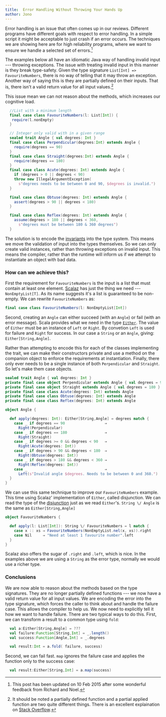 ```yaml
---
title:  Error Handling Without Throwing Your Hands Up
author: Jono
---
```


Error handling is an issue that often comes up in our reviews.
Different programs have different goals with respect to error handling.
In a simple script it might be acceptable to just crash if an error occurs.
The techniques we are showing here are for high reliability programs,
where we want to ensure we handle a selected set of errors.[^1]

The examples below all have an idiomatic Java way of handling invalid input
--- throwing exceptions.
The issue with treating invalid input in this manner is they break type-safety.
Given the type signature `List[Int] => FavouriteNumbers`,
there is no way of telling that it may throw an exception.
Another way of saying this is they are partially defined on their inputs.
That is, there isn't a valid return value for all input values.[^2]

This issue mean we can not reason about the methods,
which increases our cognitive load.

``` scala
  //List with a minimum length
  final case class FavouriteNumbers(l: List[Int]) {
   require(l.nonEmpty)
  }

  // Integer only valid with in a given range
  sealed trait Angle { val degrees: Int }
  final case class Perpendicular(degrees:Int) extends Angle {
    require(degrees == 90)
  }
  final case class Straight(degrees:Int) extends Angle {
    require(degrees == 180)
  }
  final case class Acute(degrees: Int) extends Angle {
    if (degrees > 0 || degrees < 90)
    throw new IllegalArgumentException(
      s"degrees needs to be between 0 and 90, $degrees is invalid.")
  }

  final case class Obtuse(degrees: Int) extends Angle {
    assert(degrees > 90 || degrees < 180)
  }

  final case class Reflex(degrees: Int) extends Angle {
    assume(degrees > 180 || degrees < 360,
      s"degrees must be between 180 & 360 degrees")
  }
```

The solution is to encode the [invariants](http://en.wikipedia.org/wiki/Invariant_(computer_science)) into the type system.
This means we move the validation of input into the types themselves.
So we can only create valid instances,
rather than throwing exceptions on invalid input.
This means the compiler,
rather than the runtime will inform us if we attempt to instantiate an object with bad data.

### How can we achieve this?

First the requirement for `FavouriteNumbers` is the input is a list that must contain at least one element.
[Scalaz](https://github.com/scalaz/scalaz) has just the thing we need --- `NonEmptyList[T]`.
As its name suggests it's a list is guaranteed to be non-empty.
We can rewrite `FavouriteNumbers` as:

``` scala
final case class FavouriteNumbers(l: NonEmptyList[Int])
```

Second, creating an `Angle` can either succeed (with an `Angle`) or fail (with an error message).
Scala provides what we need in the type [`Either`](http://www.scala-lang.org/api/current/#scala.util.Either).
The value of `Either` must be an instance of `Left` or `Right`.
By convetion `Left` is used for failure and `Right` for success.
In our case a `String` or an `Angle`, giving: `Either[String,Angle]`.

Rather than attempting to encode this for each of the classes implementing the trait,
we can make their constructors private and use a method on the companion object to enforce the requirements at instantiation.
Finally, there only ever needs to be a single instance of both `Perpendicular` and `Straight`.
So let's make them case objects.

``` scala
sealed trait Angle { val degrees: Int }
private final case object Perpendicular extends Angle { val degrees = 90 }
private final case object Straight extends Angle { val degrees = 180 }
private final case class Acute(degrees: Int) extends Angle
private final case class Obtuse(degrees: Int) extends Angle
private final case class Reflex(degrees: Int) extends Angle

object Angle {

  def apply(degrees: Int): Either[String,Angle] = degrees match {
    case _ if degrees == 90                  ⇒
      Right(Perpendicular)
    case _ if degrees == 180                 ⇒
      Right(Straight)
    case _ if degrees >= 0 && degrees < 90   ⇒
      Right(Acute(degrees: Int))
    case _ if degrees > 90 && degrees < 180  ⇒
      Right(Obtuse(degrees: Int))
    case _ if degrees > 180 && degrees < 360 ⇒
      Right(Reflex(degrees: Int))
    case _                                   ⇒
      Left(s"Invalid angle $degrees. Needs to be between 0 and 360.")
  }
}
```

We can use this same technique to improve our `FavouriteNumbers` example.
This time using Scalaz' implementation of `Either`, called disjunction.
We can read the type of the [disjunction](http://scalaz.github.io/scalaz/scalaz-2.10-7.0.3/doc/index.html#scalaz.$bslash$div) just as we read `Either`'s.
`String \/ Angle` is the same as `Either[String,Angle]`

``` scala
object FavouriteNumbers {

  def apply(l: List[Int]): String \/ FavouriteNumbers = l match {
    case x :: xs ⇒ FavouriteNumbers(NonEmptyList.nel(x, xs)).right
    case Nil     ⇒ "Need at least 1 favourite number".left
  }
}
```
Scalaz also offers the sugar of `.right` and `.left`, which is nice.
In the examples above we are using a `String` as the error type, normally we would use a richer type.

### Conclusions

We are now able to reason about the methods based on the type signatures.
They are no longer partially defined functions --- we now have a valid return value for all input values.
We are encoding the error into the type signature,
which forces the caller to think about and handle the failure case.
This allows the compiler to help us.
We now need to explicitly tell it how we want to handle failure.
There are two typical ways to do this.
First, we can transform a result to a common type using `fold`:

``` scala
  val a:Either[String,Angle] = ???
  val failure:Function[String,Int] = _.length()
  val success:Function[Angle,Int] = _.degrees

  val result:Int = a.fold( failure, success)
```

Second, we can fail fast.
`map` ignores the failure case and applies the function only to the success case:

``` scala
  val result:Either[String,Int] = a.map(success)
```

[^1]: This post has been updated on 10 Feb 2015 after some wonderful feedback from Richard and Noel.

[^2]: It should be noted a partially defined function and a partial applied function are two quite different things. There is an excellent explaination on [Stack Overflow](http://stackoverflow.com/questions/8650549/using-partial-functions-in-scala-how-does-it-work).

